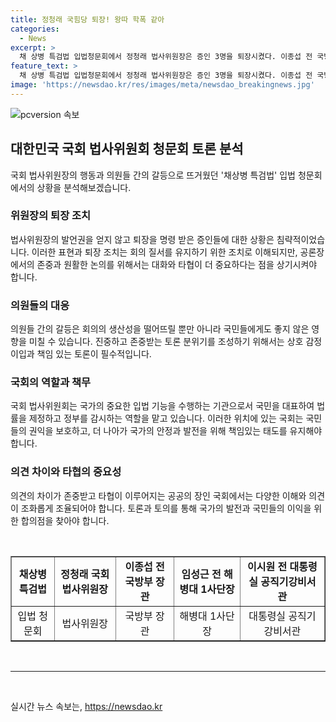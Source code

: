 ```yaml
---
title: 정청래 국힘당 퇴장! 왕따 학폭 같아
categories:
  - News
excerpt: >
  채 상병 특검법 입법청문회에서 정청래 법사위원장은 증인 3명을 퇴장시켰다. 이종섭 전 국방부 장관을 향해 퇴장을 명령하고, 임성근 전 사단장과 이시원 전 비서관도 퇴장시킨 후 국힘의힘과 더불어민주당 의원들 간의 갈등이 고조되었다. 위원장의 퇴장 조치에 대한 논란이 일고 있으며, 국민의힘은 국회에서 있을 수 없는 행위라고 비판하고 더불어민주당 의원의 추가적인 법적 조치 문제를 검토할 예정이라고 밝혔다.
feature_text: >
  채 상병 특검법 입법청문회에서 정청래 법사위원장은 증인 3명을 퇴장시켰다. 이종섭 전 국방부 장관을 향해 퇴장을 명령하고, 임성근 전 사단장과 이시원 전 비서관도 퇴장시킨 후 국힘의힘과 더불어민주당 의원들 간의 갈등이 고조되었다. 위원장의 퇴장 조치에 대한 논란이 일고 있으며, 국민의힘은 국회에서 있을 수 없는 행위라고 비판하고 더불어민주당 의원의 추가적인 법적 조치 문제를 검토할 예정이라고 밝혔다.
image: 'https://newsdao.kr/res/images/meta/newsdao_breakingnews.jpg'
---
```


<p><img src="https://newsdao.kr/res/images/meta/newsdao_breakingnews.jpg" alt="pcversion 속보" /></p>

<h2 data-ke-size="size26">대한민국 국회 법사위원회 청문회 토론 분석</h2>

<p>국회 법사위원장의 행동과 의원들 간의 갈등으로 뜨거웠던 '채상병 특검법' 입법 청문회에서의 상황을 분석해보겠습니다.</p>

<h3 data-ke-size="size24">위원장의 퇴장 조치</h3>

<p data-ke-size="size16">법사위원장의 발언권을 얻지 않고 퇴장을 명령 받은 증인들에 대한 상황은 침략적이었습니다. 이러한 표현과 퇴장 조치는 회의 질서를 유지하기 위한 조치로 이해되지만, 공론장에서의 존중과 원활한 논의를 위해서는 대화와 타협이 더 중요하다는 점을 상기시켜야 합니다.</p>

<h3 data-ke-size="size24">의원들의 대응</h3>

<p data-ke-size="size16">의원들 간의 갈등은 회의의 생산성을 떨어뜨릴 뿐만 아니라 국민들에게도 좋지 않은 영향을 미칠 수 있습니다. 진중하고 존중받는 토론 분위기를 조성하기 위해서는 상호 감정이입과 책임 있는 토론이 필수적입니다.</p>

<h3 data-ke-size="size24">국회의 역할과 책무</h3>

<p data-ke-size="size16">국회 법사위원회는 국가의 중요한 입법 기능을 수행하는 기관으로서 국민을 대표하여 법률을 제정하고 정부를 감시하는 역할을 맡고 있습니다. 이러한 위치에 있는 국회는 국민들의 권익을 보호하고, 더 나아가 국가의 안정과 발전을 위해 책임있는 태도를 유지해야 합니다.</p>

<h3 data-ke-size="size24">의견 차이와 타협의 중요성</h3>

<p data-ke-size="size16">의견의 차이가 존중받고 타협이 이루어지는 공공의 장인 국회에서는 다양한 이해와 의견이 조화롭게 조율되어야 합니다. 토론과 토의를 통해 국가의 발전과 국민들의 이익을 위한 합의점을 찾아야 합니다.</p>

<p data-ke-size="size16">&nbsp;</p>

<table style="width: 100%;" border="1">
<tbody>
<tr>
<td style="text-align: center; height: 17px;"><b>채상병 특검법</b></td>
<td style="text-align: center; height: 17px;"><b>정청래 국회 법사위원장</b></td>
<td style="text-align: center; height: 17px;"><b>이종섭 전 국방부 장관</b></td>
<td style="text-align: center; height: 17px;"><b>임성근 전 해병대 1사단장</b></td>
<td style="text-align: center; height: 17px;"><b>이시원 전 대통령실 공직기강비서관</b></td>
</tr>
<tr>
<td style="text-align: center; height: 17px;">입법 청문회</td>
<td style="text-align: center; height: 17px;">법사위원장</td>
<td style="text-align: center; height: 17px;">국방부 장관</td>
<td style="text-align: center; height: 17px;">해병대 1사단장</td>
<td style="text-align: center; height: 17px;">대통령실 공직기강비서관</td>
</tr>
</tbody>
</table>

<p data-ke-size="size16">&nbsp;</p>

<hr>

<p data-ke-size="size16">&nbsp;</p>
실시간 뉴스 속보는, <a href="https://newsdao.kr" rel="dofollow">https://newsdao.kr</a>


